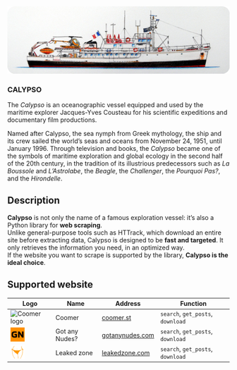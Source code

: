 ![banner](https://raw.githubusercontent.com/Game-K-Hack/calypso/master/assets/calypso-banner-rounded.jpg)

### CALYPSO

The *Calypso* is an oceanographic vessel equipped and used by the maritime explorer Jacques-Yves Cousteau for his scientific expeditions and documentary film productions.

Named after Calypso, the sea nymph from Greek mythology, the ship and its crew sailed the world’s seas and oceans from November 24, 1951, until January 1996. Through television and books, the *Calypso* became one of the symbols of maritime exploration and global ecology in the second half of the 20th century, in the tradition of its illustrious predecessors such as *La Boussole* and *L’Astrolabe*, the *Beagle*, the *Challenger*, the *Pourquoi Pas?*, and the *Hirondelle*.

## Description

**Calypso** is not only the name of a famous exploration vessel: it’s also a Python library for **web scraping**.  
Unlike general-purpose tools such as HTTrack, which download an entire site before extracting data, Calypso is designed to be **fast and targeted**. It only retrieves the information you need, in an optimized way.  
If the website you want to scrape is supported by the library, **Calypso is the ideal choice**.  

## Supported website

| Logo | Name | Address | Function |
| ---- | ---- | ------- | -------- |
| ![Coomer logo](https://raw.githubusercontent.com/Game-K-Hack/calypso/master/assets/logo/coomer.png) |  Coomer |  [coomer.st](https://coomer.st/) |  `search`, `get_posts`, `download` |
| ![Got any Nudes? logo](https://raw.githubusercontent.com/Game-K-Hack/calypso/master/assets/logo/gotanynudes.png) |  Got any Nudes? |  [gotanynudes.com](https://gotanynudes.com/) |  `search`, `get_posts`, `download` |
| ![Leaked zone logo](https://raw.githubusercontent.com/Game-K-Hack/calypso/master/assets/logo/leakedzone.png) |  Leaked zone |  [leakedzone.com](https://leakedzone.com/) |  `search`, `get_posts`, `download` |
